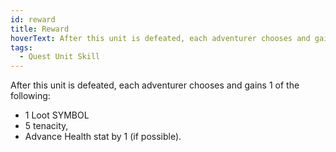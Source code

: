 ```yaml
---
id: reward
title: Reward
hoverText: After this unit is defeated, each adventurer chooses and gains 1 of the following; 1 Loot SYMBOL, 5 tenacity, Advance Health stat by 1 (if possible).
tags:
  - Quest Unit Skill
---
```


After this unit is defeated, each adventurer chooses and gains 1 of the following:
- 1 Loot SYMBOL
- 5 tenacity,
- Advance Health stat by 1 (if possible).